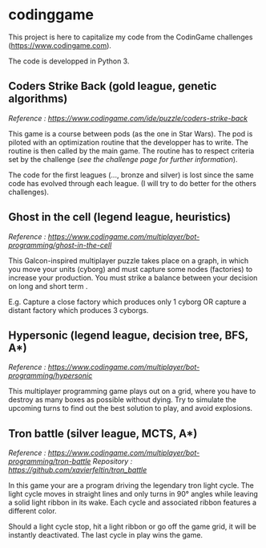 # codinggame

This project is here to capitalize my code from the CodinGame challenges (https://www.codingame.com).

The code is developped in Python 3.

## Coders Strike Back (gold league, genetic algorithms)
*Reference : https://www.codingame.com/ide/puzzle/coders-strike-back*

This game is a course between pods (as the one in Star Wars). The pod is piloted with an optimization routine that the developper has to write. The routine is then called by the main game. The routine has to respect criteria set by the challenge (*see the challenge page for further information*).
 
The code for the first leagues (..., bronze and silver) is lost since the same code has evolved through each league. (I will try to do better for the others challenges).

## Ghost in the cell (legend league, heuristics)
*Reference : https://www.codingame.com/multiplayer/bot-programming/ghost-in-the-cell*

This Galcon-inspired multiplayer puzzle takes place on a graph, in which you move your units (cyborg) and must capture some nodes (factories) to increase your production. You must strike a balance between your decision on long and short term .

E.g. Capture a close factory which produces only 1 cyborg OR capture a distant factory which produces 3 cyborgs.

## Hypersonic (legend league, decision tree, BFS, A*)
*Reference : https://www.codingame.com/multiplayer/bot-programming/hypersonic*

This multiplayer programming game plays out on a grid, where you have to destroy as many boxes as possible without dying. Try to simulate the upcoming turns to find out the best solution to play, and avoid explosions.

## Tron battle (silver league, MCTS, A*)
*Reference : https://www.codingame.com/multiplayer/bot-programming/tron-battle*
*Repository : https://github.com/xavierfeltin/tron_battle*

In this game your are a program driving the legendary tron light cycle. The light cycle moves in straight lines and only turns in 90° angles while leaving a solid light ribbon in its wake. Each cycle and associated ribbon features a different color.

Should a light cycle stop, hit a light ribbon or go off the game grid, it will be instantly deactivated. The last cycle in play wins the game.
